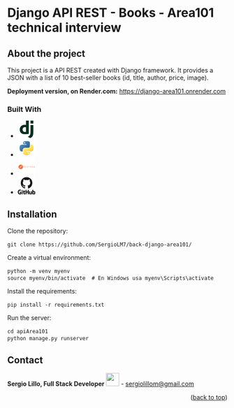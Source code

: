 # Django API REST - Books - Area101 technical interview

## About the project
This project is a API REST created with Django framework. It provides a JSON with a list of 10 best-seller books (id, title, author, price, image).

**Deployment version, on Render.com:** https://django-area101.onrender.com

### Built With

* <img src="https://github.com/devicons/devicon/blob/master/icons/django/django-plain.svg"  title="Django" alt="Django" width="40" height="40"/>&nbsp;
* <img src="https://github.com/devicons/devicon/blob/master/icons/python/python-original.svg" title="Python" alt="Python" width="40" height="40"/>&nbsp;
* <img src="https://github.com/devicons/devicon/blob/master/icons/postman/postman-original-wordmark.svg" title="postman" alt="postman" width="40" height="40"/>&nbsp;
* <img src="https://github.com/devicons/devicon/blob/master/icons/github/github-original-wordmark.svg" title="github" alt="github" width="40" height="40"/>&nbsp;

## Installation
Clone the repository:

```
git clone https://github.com/SergioLM7/back-django-area101/

```

Create a virtual environment:
```
python -m venv myenv
source myenv/bin/activate  # En Windows usa myenv\Scripts\activate
```

Install the requirements:
```
pip install -r requirements.txt
```
Run the server:
```
cd apiArea101
python manage.py runserver
```
## Contact

**Sergio Lillo, Full Stack Developer**
<a href="https://www.linkedin.com/in/lillosergio/" target="_blank"> <img src="https://upload.wikimedia.org/wikipedia/commons/thumb/8/81/LinkedIn_icon.svg/1200px-LinkedIn_icon.svg.png" width=30px, height=30px/></a> - sergiolillom@gmail.com

<p align="right">(<a href="#readme-top">back to top</a>)</p>

